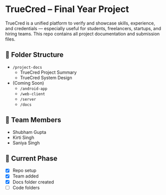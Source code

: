 # TrueCred – Final Year Project

TrueCred is a unified platform to verify and showcase skills, experience, and credentials — especially useful for students, freelancers, startups, and hiring teams. This repo contains all project documentation and submission files.

## 📁 Folder Structure

- `/project-docs`
  - TrueCred Project Summary
  - TrueCred System Design
- (Coming Soon)
  - `/android-app`
  - `/web-client`
  - `/server`
  - `/docs`

## 👥 Team Members

- Shubham Gupta
- Kirti Singh
- Saniya Singh

## 📝 Current Phase

- [x] Repo setup
- [x] Team added
- [x] Docs folder created
- [ ] Code folders
